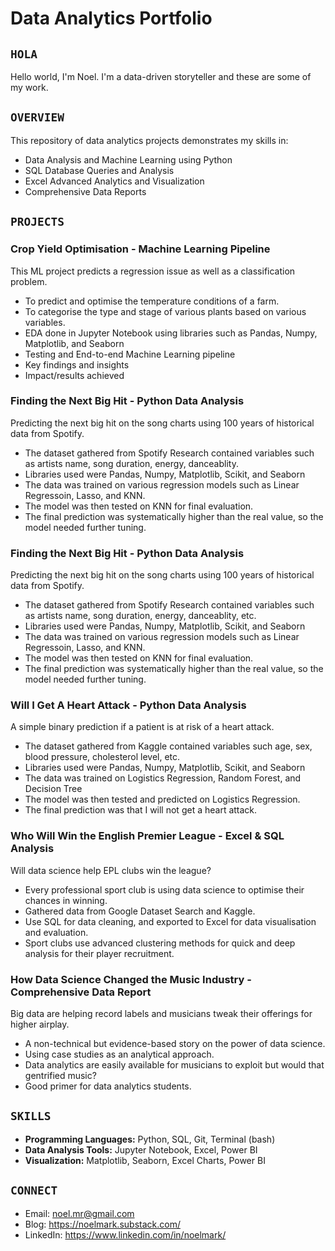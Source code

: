 # Data Analytics Portfolio

## `HOLA`
Hello world, I'm Noel. I'm a data-driven storyteller and these are some of my work.

## `OVERVIEW`
This repository of data analytics projects demonstrates my skills in:
- Data Analysis and Machine Learning using Python
- SQL Database Queries and Analysis
- Excel Advanced Analytics and Visualization
- Comprehensive Data Reports

## `PROJECTS`

### Crop Yield Optimisation - Machine Learning Pipeline
This ML project predicts a regression issue as well as a classification problem.
- To predict and optimise the temperature conditions of a farm.
- To categorise the type and stage of various plants based on various variables.
- EDA done in Jupyter Notebook using libraries such as Pandas, Numpy, Matplotlib, and Seaborn
- Testing and End-to-end Machine Learning pipeline
- Key findings and insights
- Impact/results achieved

### Finding the Next Big Hit - Python Data Analysis
Predicting the next big hit on the song charts using 100 years of historical data from Spotify.
- The dataset gathered from Spotify Research contained variables such as artists name, song duration, energy, danceablity.
- Libraries used were Pandas, Numpy, Matplotlib, Scikit, and Seaborn
- The data was trained on various regression models such as Linear Regressoin, Lasso, and KNN.
- The model was then tested on KNN for final evaluation.
- The final prediction was systematically higher than the real value, so the model needed further tuning.

### Finding the Next Big Hit - Python Data Analysis
Predicting the next big hit on the song charts using 100 years of historical data from Spotify.
- The dataset gathered from Spotify Research contained variables such as artists name, song duration, energy, danceablity, etc.
- Libraries used were Pandas, Numpy, Matplotlib, Scikit, and Seaborn
- The data was trained on various regression models such as Linear Regressoin, Lasso, and KNN.
- The model was then tested on KNN for final evaluation.
- The final prediction was systematically higher than the real value, so the model needed further tuning.

### Will I Get A Heart Attack - Python Data Analysis
A simple binary prediction if a patient is at risk of a heart attack.
- The dataset gathered from Kaggle contained variables such age, sex, blood pressure, cholesterol level, etc.
- Libraries used were Pandas, Numpy, Matplotlib, Scikit, and Seaborn
- The data was trained on Logistics Regression, Random Forest, and Decision Tree
- The model was then tested and predicted on Logistics Regression.
- The final prediction was that I will not get a heart attack.

### Who Will Win the English Premier League - Excel & SQL Analysis
Will data science help EPL clubs win the league?
- Every professional sport club is using data science to optimise their chances in winning.
- Gathered data from Google Dataset Search and Kaggle.
- Use SQL for data cleaning, and exported to Excel for data visualisation and evaluation.
- Sport clubs use advanced clustering methods for quick and deep analysis for their player recruitment.

### How Data Science Changed the Music Industry - Comprehensive Data Report
Big data are helping record labels and musicians tweak their offerings for higher airplay.
- A non-technical but evidence-based story on the power of data science.
- Using case studies as an analytical approach.
- Data analytics are easily available for musicians to exploit but would that gentrified music?
- Good primer for data analytics students.

## `SKILLS`
- **Programming Languages:** Python, SQL, Git, Terminal (bash)
- **Data Analysis Tools:** Jupyter Notebook, Excel, Power BI
- **Visualization:** Matplotlib, Seaborn, Excel Charts, Power BI

## `CONNECT`
- Email: noel.mr@gmail.com
- Blog: https://noelmark.substack.com/
- LinkedIn: https://www.linkedin.com/in/noelmark/

